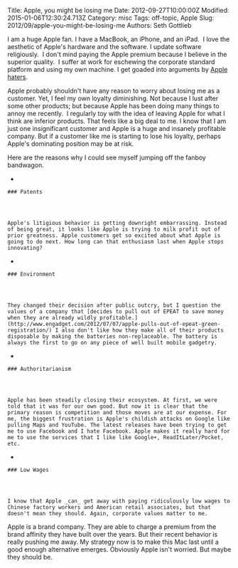 Title: Apple, you might be losing me
Date: 2012-09-27T10:00:00Z
Modified: 2015-01-06T12:30:24.713Z
Category: misc
Tags: off-topic, Apple
Slug: 2012/09/apple-you-might-be-losing-me
Authors: Seth Gottlieb

I am a huge Apple fan. I have a MacBook, an iPhone, and an iPad. &nbsp;I love the aesthetic of Apple's hardware and the software. I update software religiously. &nbsp;I don't mind paying the Apple premium because I believe in the superior quality. &nbsp;I suffer at work for eschewing the corporate standard platform and using my own machine. I get goaded into arguments by [Apple haters](http://gadgetopia.com/ "Deane Barker hates Apple").  
  
Apple probably shouldn't have any reason to worry about losing me as a customer. Yet, I feel my own loyalty diminishing. Not because I lust after some other products; but because Apple has been doing many things to annoy me recently. &nbsp;I regularly toy with the idea of leaving Apple for what I think are inferior products. That feels like a big deal to me.&nbsp;I know that I am just one insignificant customer and Apple is a huge and insanely profitable company. But if a customer like me is starting to lose his loyalty, perhaps Apple's dominating position may be at risk.  
  
Here are the reasons why I could see myself jumping off the fanboy bandwagon.  

  
 *     
    
    
    ### Patents
    
      
    
    
    Apple's litigious behavior is getting downright embarrassing. Instead of being great, it looks like Apple is trying to milk profit out of prior greatness. Apple customers get so excited about what Apple is going to do next. How long can that enthusiasm last when Apple stops innovating?
    
    
  
*     
    
    
    ### Environment
    
      
    
    
    They changed their decision after public outcry, but I question the values of a company that [decides to pull out of EPEAT to save money when they are already wildly profitable.](http://www.engadget.com/2012/07/07/apple-pulls-out-of-epeat-green-registration/) I also don't like how they make all of their products disposable by making the batteries non-replaceable. The battery is always the first to go on any piece of well built mobile gadgetry. 
    
    
  
*     
    
    
    ### Authoritarianism
    
      
    
    
    Apple has been steadily closing their ecosystem. At first, we were told that it was for our own good. But now it is clear that the primary reason is competition and those moves are at our expense. For me, the biggest frustration is Apple's childish attacks on Google like pulling Maps and YouTube. The latest releases have been trying to get me to use Facebook and I hate Facebook. Apple makes it really hard for me to use the services that I like like Google+, ReadItLater/Pocket, etc. 
    
      
    
   
*     
    
    
    ### Low Wages
    
      
    
    
    I know that Apple _can_ get away with paying ridiculously low wages to Chinese factory workers and American retail associates, but that doesn't mean they should. Again, corporate values matter to me. 
    
    
   

  

Apple is a brand company. They are able to charge a premium from the brand affinity they have built over the years. But their recent behavior is really pushing me away. My strategy now is to make this Mac last until a good enough alternative emerges. Obviously Apple isn't worried. But maybe they should be.
